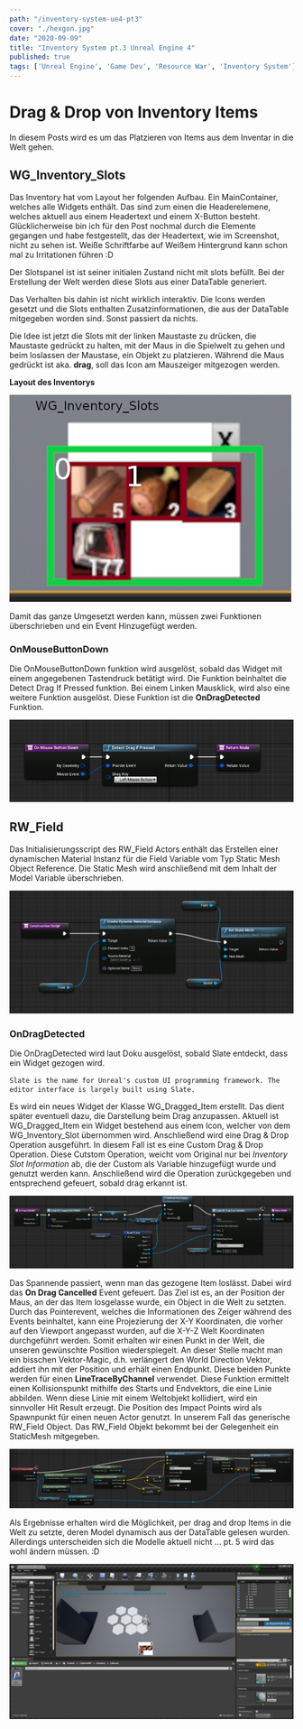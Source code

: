 ```yaml
---
path: "/inventory-system-ue4-pt3"
cover: "./hexgon.jpg"
date: "2020-09-09"
title: "Inventory System pt.3 Unreal Engine 4"
published: true
tags: ['Unreal Engine', 'Game Dev', 'Resource War', 'Inventory System']
---
```



# Drag & Drop von Inventory Items

In diesem Posts wird es um das Platzieren von Items aus dem Inventar in die Welt gehen.

## WG\_Inventory\_Slots
Das Inventory hat vom Layout her folgenden Aufbau. Ein MainContainer, welches alle Widgets enthält. Das sind zum einen die Headerelemene, welches aktuell aus einem Headertext und einem X-Button besteht. Glücklicherweise bin ich für den Post nochmal durch die Elemente gegangen und habe festgestellt, das der Headertext, wie im Screenshot, nicht zu sehen ist. Weiße Schriftfarbe auf Weißem Hintergrund kann schon mal zu Irritationen führen :D

Der Slotspanel ist ist seiner initialen Zustand nicht mit slots befüllt. Bei der Erstellung der Welt werden diese Slots aus einer DataTable generiert.

Das Verhalten bis dahin ist nicht wirklich interaktiv. Die Icons werden gesetzt und die Slots enthalten Zusatzinformationen, die aus der DataTable mitgegeben worden sind. Sonst passiert da nichts.

Die Idee ist jetzt die Slots mit der linken Maustaste zu drücken, die Maustaste gedrückt zu halten, mit der Maus in die Spielwelt zu gehen und beim loslassen der Maustase, ein Objekt zu platzieren. Während die Maus gedrückt ist aka. **drag**, soll das Icon am Mauszeiger mitgezogen werden.

**Layout des Inventorys**

![inventory](./inventory.png)

Damit das ganze Umgesetzt werden kann, müssen zwei Funktionen überschrieben und ein Event Hinzugefügt werden.

### OnMouseButtonDown

Die OnMouseButtonDown funktion wird ausgelöst, sobald das Widget mit einem angegebenen Tastendruck betätigt wird. Die Funktion beinhaltet die Detect Drag If Pressed funktion. Bei einem Linken Mausklick, wird also eine weitere Funktion ausgelöst. Diese Funktion ist die **OnDragDetected** Funktion.

![OnMouseButtonDown](./OnMouseButtonDown.png)

## RW\_Field

Das Initialisierungsscript des RW\_Field Actors enthält das Erstellen einer dynamischen Material Instanz für die Field Variable vom Typ Static Mesh Object Reference. Die Static Mesh wird anschließend mit dem Inhalt der Model Variable überschrieben.

![construction_script RW_Field](./CreationScript_RW_Field.png)

### OnDragDetected

Die OnDragDetected wird laut Doku ausgelöst, sobald Slate entdeckt, dass ein Widget gezogen wird. 

```
Slate is the name for Unreal's custom UI programming framework. The editor interface is largely built using Slate. 
```

Es wird ein neues Widget der Klasse WG\_Dragged\_Item erstellt. Das dient später eventuell dazu, die Darstellung beim Drag anzupassen. Aktuell ist WG\_Dragged\_Item ein Widget bestehend aus einem Icon, welcher von dem WG\_Inventory\_Slot übernommen wird. Anschließend wird eine Drag & Drop Operation ausgeführt. In diesem Fall ist es eine Custom Drag & Drop Operation. Diese Cutstom Operation, weicht vom Original nur bei *Inventory Slot Information* ab, die der Custom als Variable hinzugefügt wurde und genutzt werden kann. Anschließend wird die Operation zurückgegeben und entsprechend gefeuert, sobald drag erkannt ist.

![OnDragDetected](./OnDragDetected.png)

Das Spannende passiert, wenn man das gezogene Item loslässt. Dabei wird das **On Drag Cancelled** Event gefeuert. Das Ziel ist es, an der Position der Maus, an der das Item losgelasse wurde, ein Object in die Welt zu setzten. Durch das Pointerevent, welches die Informationen des Zeiger während des Events beinhaltet, kann eine Projezierung der X-Y Koordinaten, die vorher auf den Viewport angepasst wurden, auf die X-Y-Z Welt Koordinaten durchgeführt werden. Somit erhalten wir einen Punkt in der Welt, die unseren gewünschte Position wiederspiegelt. An dieser Stelle macht man ein bisschen Vektor-Magic, d.h. verlängert den World Direction Vektor, addiert ihn mit der Position und erhält einen Endpunkt. Diese beiden Punkte werden für einen **LineTraceByChannel** verwendet. Diese Funktion ermittelt einen Kollisionspunkt mithilfe des Starts und Endvektors, die eine Linie abbilden. Wenn diese Linie mit einem Weltobjekt kollidiert, wird ein sinnvoller Hit Result erzeugt. Die Position des Impact Points wird als Spawnpunkt für einen neuen Actor genutzt. In unserem Fall das generische RW\_Field Object. Das RW\_Field Objekt bekommt  bei der Gelegenheit ein StaticMesh mitgegeben. 
 
![EventOnDragCancelled](./EventOnDragCancelled.png)

Als Ergebnisse erhalten wird die Möglichkeit, per drag and drop Items in die Welt zu setzte, deren Model dynamisch aus der DataTable gelesen wurden. Allerdings unterscheiden sich die Modelle aktuell nicht ... pt. 5 wird das wohl ändern müssen. :D

![tiles_placement screenshot](./tiles_placement.png)

